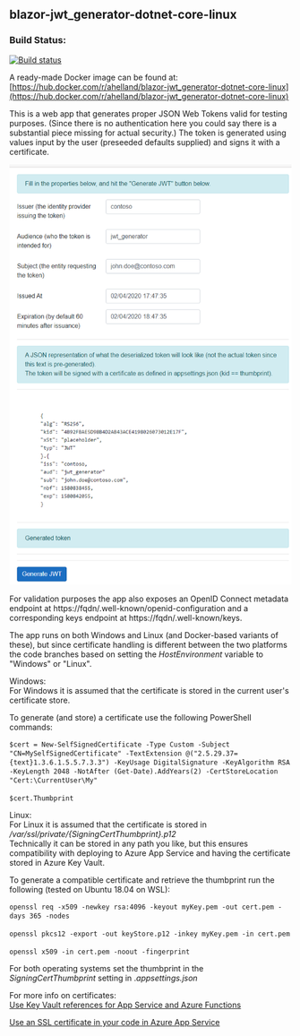 ﻿## blazor-jwt_generator-dotnet-core-linux
### Build Status:  
[![Build status](https://batprojects.visualstudio.com/IdentitySamples/_apis/build/status/blazor-jwt_generator-dotnet-core-linux)](https://batprojects.visualstudio.com/IdentitySamples/_build/latest?definitionId=26)

A ready-made Docker image can be found at:  
[https://hub.docker.com/r/ahelland/blazor-jwt_generator-dotnet-core-linux](https://hub.docker.com/r/ahelland/blazor-jwt_generator-dotnet-core-linux)

This is a web app that generates proper JSON Web Tokens valid for testing purposes. (Since there is no authentication here you could say there is a substantial piece missing for actual security.) The token is generated using values input by the user (preseeded defaults supplied) and signs it with a certificate.

![JWT_Generator](Media/jwt_generator.png)

For validation purposes the app also exposes an OpenID Connect metadata endpoint at https://fqdn/.well-known/openid-configuration and a corresponding keys endpoint at https://fqdn/.well-known/keys.

The app runs on both Windows and Linux (and Docker-based variants of these), but since certificate handling is different between the two platforms the code branches based on setting the _HostEnvironment_ variable to "Windows" or "Linux".

Windows:  
For Windows it is assumed that the certificate is stored in the current user's certificate store.

To generate (and store) a certificate use the following PowerShell commands: 
``` 
$cert = New-SelfSignedCertificate -Type Custom -Subject "CN=MySelfSignedCertificate" -TextExtension @("2.5.29.37={text}1.3.6.1.5.5.7.3.3") -KeyUsage DigitalSignature -KeyAlgorithm RSA -KeyLength 2048 -NotAfter (Get-Date).AddYears(2) -CertStoreLocation "Cert:\CurrentUser\My"  

$cert.Thumbprint
```

Linux:  
For Linux it is assumed that the certificate is stored in _/var/ssl/private/{SigningCertThumbprint}.p12_  
Technically it can be stored in any path you like, but this ensures compatibility with deploying to Azure App Service and having the certificate stored in Azure Key Vault.

To generate a compatible certificate and retrieve the thumbprint run the following (tested on Ubuntu 18.04 on WSL):
```
openssl req -x509 -newkey rsa:4096 -keyout myKey.pem -out cert.pem -days 365 -nodes

openssl pkcs12 -export -out keyStore.p12 -inkey myKey.pem -in cert.pem

openssl x509 -in cert.pem -noout -fingerprint
```

For both operating systems set the thumbprint in the _SigningCertThumbprint_ setting in ._appsettings.json_

For more info on certificates:  
[Use Key Vault references for App Service and Azure Functions](https://docs.microsoft.com/en-us/azure/app-service/app-service-key-vault-references)

[Use an SSL certificate in your code in Azure App Service](
https://docs.microsoft.com/en-us/azure/app-service/configure-ssl-certificate-in-code)